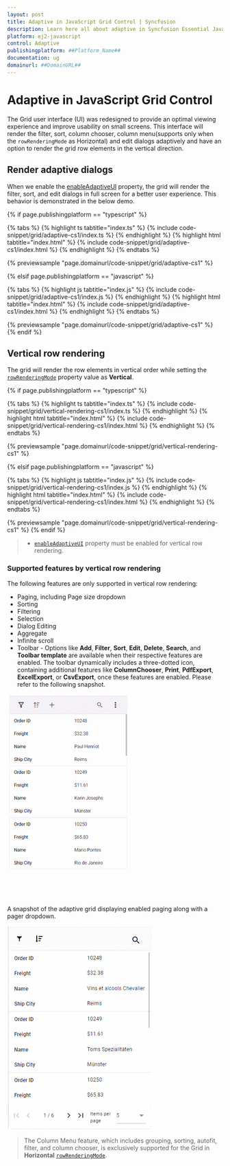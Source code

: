 ```yaml
---
layout: post
title: Adaptive in JavaScript Grid Control | Syncfusion
description: Learn here all about adaptive in Syncfusion Essential JavaScript Grid control, its elements and more.
platform: ej2-javascript
control: Adaptive 
publishingplatform: ##Platform_Name##
documentation: ug
domainurl: ##DomainURL##
---
```


# Adaptive in JavaScript Grid Control

The Grid user interface (UI) was redesigned to provide an optimal viewing experience and improve usability on small screens. This interface will render the filter, sort, column chooser, column menu(supports only when the `rowRenderingMode` as Horizontal) and edit dialogs adaptively and have an option to render the grid row elements in the vertical direction.

## Render adaptive dialogs

When we enable the [enableAdaptiveUI](../api/grid/#enableadaptiveui) property, the grid will render the filter, sort, and edit dialogs in full screen for a better user experience. This behavior is demonstrated in the below demo.

{% if page.publishingplatform == "typescript" %}

 {% tabs %}
{% highlight ts tabtitle="index.ts" %}
{% include code-snippet/grid/adaptive-cs1/index.ts %}
{% endhighlight %}
{% highlight html tabtitle="index.html" %}
{% include code-snippet/grid/adaptive-cs1/index.html %}
{% endhighlight %}
{% endtabs %}
        
{% previewsample "page.domainurl/code-snippet/grid/adaptive-cs1" %}

{% elsif page.publishingplatform == "javascript" %}

{% tabs %}
{% highlight js tabtitle="index.js" %}
{% include code-snippet/grid/adaptive-cs1/index.js %}
{% endhighlight %}
{% highlight html tabtitle="index.html" %}
{% include code-snippet/grid/adaptive-cs1/index.html %}
{% endhighlight %}
{% endtabs %}

{% previewsample "page.domainurl/code-snippet/grid/adaptive-cs1" %}
{% endif %}

## Vertical row rendering

The grid will render the row elements in vertical order while setting the [`rowRenderingMode`](../api/grid/rowRenderingDirection/) property value as **Vertical**.

{% if page.publishingplatform == "typescript" %}

 {% tabs %}
{% highlight ts tabtitle="index.ts" %}
{% include code-snippet/grid/vertical-rendering-cs1/index.ts %}
{% endhighlight %}
{% highlight html tabtitle="index.html" %}
{% include code-snippet/grid/vertical-rendering-cs1/index.html %}
{% endhighlight %}
{% endtabs %}
        
{% previewsample "page.domainurl/code-snippet/grid/vertical-rendering-cs1" %}

{% elsif page.publishingplatform == "javascript" %}

{% tabs %}
{% highlight js tabtitle="index.js" %}
{% include code-snippet/grid/vertical-rendering-cs1/index.js %}
{% endhighlight %}
{% highlight html tabtitle="index.html" %}
{% include code-snippet/grid/vertical-rendering-cs1/index.html %}
{% endhighlight %}
{% endtabs %}

{% previewsample "page.domainurl/code-snippet/grid/vertical-rendering-cs1" %}
{% endif %}

> * [`enableAdaptiveUI`](../api/grid/#enableadaptiveui) property must be enabled for vertical row rendering.

### Supported features by vertical row rendering

The following features are only supported in vertical row rendering:

* Paging, including Page size dropdown
* Sorting
* Filtering
* Selection
* Dialog Editing
* Aggregate
* Infinite scroll
* Toolbar - Options like **Add**, **Filter**, **Sort**, **Edit**, **Delete**, **Search**, and **Toolbar template** are available when their respective features are enabled. The toolbar dynamically includes a three-dotted icon, containing additional features like **ColumnChooser**, **Print**, **PdfExport**, **ExcelExport**, or **CsvExport**, once these features are enabled. Please refer to the following snapshot.

![Vertical mode column menu in JavaScript Grid.](./images/javascript-grid-vertical-mode-column-menu.gif)

A snapshot of the adaptive grid displaying enabled paging along with a pager dropdown.

![Adaptive pager dropdown in JavaScript Grid.](./images/javascript-grid-pager-dropdown-adaptive.gif)

> The Column Menu feature, which includes grouping, sorting, autofit, filter, and column chooser, is exclusively supported for the Grid in **Horizontal** [`rowRenderingMode`](../api/grid/rowRenderingDirection/).